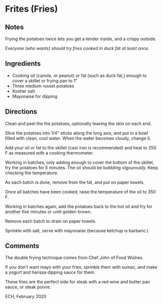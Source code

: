 # Frites (Fries)

## Notes

Frying the potatoes twice lets you get a tender inside, and a crispy outside. 

_Everyone (who wants) should try fries cooked in duck fat at least once._ 

## Ingredients

* Cooking oil (canola, or peanut) or fat (such as duck fat,) enough to cover a skillet or frying pan to 1"
* Three medium russet potatoes
* Kosher salt
* Mayonaise for dipping

## Directions

Clean and peel the the potatoes, optionally leaving the skin on each end. 

Slice the potatoes into 1/4" sticks along the long axis, and put in a bowl filled with clean, cool water. When the water becomes cloudy, change it. 

Add your oil or fat to the skillet (cast iron is recommended) and heat to 250 F as measured with a cooking thermometer.

Working in batches, only adding enough to cover the bottom of the skillet, fry the potatoes for 5 minutes. The oil should be bubbling vigourously. Keep checking the temperature. 

As each batch is done, remove from the fat, and put on paper towels. 

Once all batches have been cooked, raise the temperature of the oil to 350 F. 

Working in batches again, add the potatoes back to the hot oil and fry for another five minutes or until golden brown. 

Remove each batch to drain on paper towels. 

Sprinkle with salt, serve with mayonaise (because ketchup is barbaric.)

## Comments

The double frying technique comes from Chef John of Food Wishes.

If you don't want mayo with your fries, sprinkle them with sumac, and make a yogurt and harissa dipping sauce for them.

These fries are the perfect side for steak with a red wine and butter pan sauce, or steak poivre.

ECH, February 2020
